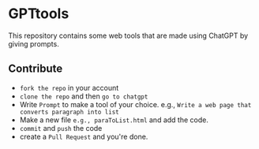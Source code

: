 # GPTtools
This repository contains some web tools that are made using ChatGPT by giving prompts.

## Contribute
- `fork the repo` in your account
- `clone the repo` and then `go to chatgpt` 
- Write `Prompt` to make a tool of your choice. e.g., `Write a web page that converts paragraph into list`
- Make a new file `e.g., paraToList.html` and add the code.
- `commit` and `push` the code
- create a `Pull Request` and you're done.
